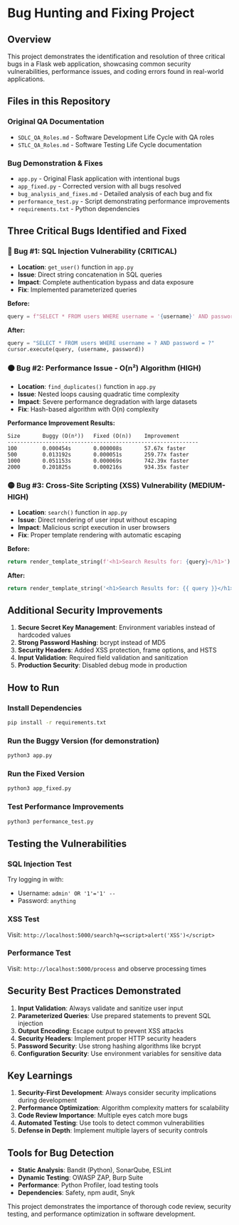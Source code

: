 # Bug Hunting and Fixing Project

## Overview
This project demonstrates the identification and resolution of three critical bugs in a Flask web application, showcasing common security vulnerabilities, performance issues, and coding errors found in real-world applications.

## Files in this Repository

### Original QA Documentation
- `SDLC_QA_Roles.md` - Software Development Life Cycle with QA roles
- `STLC_QA_Roles.md` - Software Testing Life Cycle documentation

### Bug Demonstration & Fixes
- `app.py` - Original Flask application with intentional bugs
- `app_fixed.py` - Corrected version with all bugs resolved
- `bug_analysis_and_fixes.md` - Detailed analysis of each bug and fix
- `performance_test.py` - Script demonstrating performance improvements
- `requirements.txt` - Python dependencies

## Three Critical Bugs Identified and Fixed

### 🔴 Bug #1: SQL Injection Vulnerability (CRITICAL)
- **Location**: `get_user()` function in `app.py`
- **Issue**: Direct string concatenation in SQL queries
- **Impact**: Complete authentication bypass and data exposure
- **Fix**: Implemented parameterized queries

**Before:**
```python
query = f"SELECT * FROM users WHERE username = '{username}' AND password = '{password}'"
```

**After:**
```python
query = "SELECT * FROM users WHERE username = ? AND password = ?"
cursor.execute(query, (username, password))
```

### 🟠 Bug #2: Performance Issue - O(n²) Algorithm (HIGH)
- **Location**: `find_duplicates()` function in `app.py`
- **Issue**: Nested loops causing quadratic time complexity
- **Impact**: Severe performance degradation with large datasets
- **Fix**: Hash-based algorithm with O(n) complexity

**Performance Improvement Results:**
```
Size       Buggy (O(n²))   Fixed (O(n))    Improvement    
------------------------------------------------------------
100        0.000454s       0.000008s       57.67x faster
500        0.013192s       0.000051s       259.77x faster
1000       0.051153s       0.000069s       742.39x faster
2000       0.201825s       0.000216s       934.35x faster
```

### 🟡 Bug #3: Cross-Site Scripting (XSS) Vulnerability (MEDIUM-HIGH)
- **Location**: `search()` function in `app.py`
- **Issue**: Direct rendering of user input without escaping
- **Impact**: Malicious script execution in user browsers
- **Fix**: Proper template rendering with automatic escaping

**Before:**
```python
return render_template_string(f'<h1>Search Results for: {query}</h1>')
```

**After:**
```python
return render_template_string('<h1>Search Results for: {{ query }}</h1>', query=query)
```

## Additional Security Improvements

1. **Secure Secret Key Management**: Environment variables instead of hardcoded values
2. **Strong Password Hashing**: bcrypt instead of MD5
3. **Security Headers**: Added XSS protection, frame options, and HSTS
4. **Input Validation**: Required field validation and sanitization
5. **Production Security**: Disabled debug mode in production

## How to Run

### Install Dependencies
```bash
pip install -r requirements.txt
```

### Run the Buggy Version (for demonstration)
```bash
python3 app.py
```

### Run the Fixed Version
```bash
python3 app_fixed.py
```

### Test Performance Improvements
```bash
python3 performance_test.py
```

## Testing the Vulnerabilities

### SQL Injection Test
Try logging in with:
- Username: `admin' OR '1'='1' --`
- Password: `anything`

### XSS Test
Visit: `http://localhost:5000/search?q=<script>alert('XSS')</script>`

### Performance Test
Visit: `http://localhost:5000/process` and observe processing times

## Security Best Practices Demonstrated

1. **Input Validation**: Always validate and sanitize user input
2. **Parameterized Queries**: Use prepared statements to prevent SQL injection
3. **Output Encoding**: Escape output to prevent XSS attacks
4. **Security Headers**: Implement proper HTTP security headers
5. **Password Security**: Use strong hashing algorithms like bcrypt
6. **Configuration Security**: Use environment variables for sensitive data

## Key Learnings

1. **Security-First Development**: Always consider security implications during development
2. **Performance Optimization**: Algorithm complexity matters for scalability
3. **Code Review Importance**: Multiple eyes catch more bugs
4. **Automated Testing**: Use tools to detect common vulnerabilities
5. **Defense in Depth**: Implement multiple layers of security controls

## Tools for Bug Detection

- **Static Analysis**: Bandit (Python), SonarQube, ESLint
- **Dynamic Testing**: OWASP ZAP, Burp Suite
- **Performance**: Python Profiler, load testing tools
- **Dependencies**: Safety, npm audit, Snyk

This project demonstrates the importance of thorough code review, security testing, and performance optimization in software development.